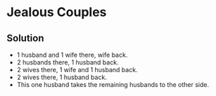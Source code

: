 # Jealous Couples

## Solution

* 1 husband and 1 wife there, wife back.
* 2 husbands there, 1 husband back.
* 2 wives there, 1 wife and 1 husband back.
* 2 wives there, 1 husband back.
* This one husband takes the remaining husbands to the other side.
